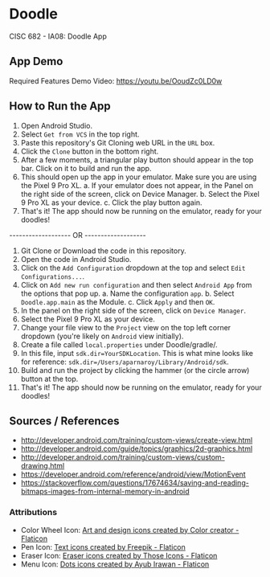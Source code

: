 # Doodle
CISC 682 - IA08: Doodle App

## App Demo
Required Features Demo Video: https://youtu.be/OoudZc0LD0w

## How to Run the App
1. Open Android Studio.
2. Select `Get from VCS` in the top right.
3. Paste this repository's Git Cloning web URL in the `URL` box.
4. Click the `Clone` button in the bottom right.
5. After a few moments, a triangular play button should appear in the top bar. Click on it to build and run the app.
6. This should open up the app in your emulator. Make sure you are using the Pixel 9 Pro XL.
   a. If your emulator does not appear, in the Panel on the right side of the screen, click on Device Manager.
   b. Select the Pixel 9 Pro XL as your device.
   c. Click the play button again.
7. That's it! The app should now be running on the emulator, ready for your doodles!

------------------- OR -------------------

1. Git Clone or Download the code in this repository.
2. Open the code in Android Studio.
3. Click on the `Add Configuration` dropdown at the top and select `Edit Configurations...`.
4. Click on `Add new run configuration` and then select `Android App` from the options that pop up.
   a. Name the configuration `app`.
   b. Select `Doodle.app.main` as the Module.
   c. Click `Apply` and then `OK`.
5. In the panel on the right side of the screen, click on `Device Manager`.
6. Select the Pixel 9 Pro XL as your device.
7. Change your file view to the `Project` view on the top left corner dropdown (you're likely on `Android` view initially).
8. Create a file called `local.properties` under Doodle/gradle/.
9. In this file, input `sdk.dir=YourSDKLocation`. This is what mine looks like for reference: `sdk.dir=/Users/aparnaroy/Library/Android/sdk`.
10. Build and run the project by clicking the hammer (or the circle arrow) button at the top.
11. That's it! The app should now be running on the emulator, ready for your doodles!

## Sources / References
- http://developer.android.com/training/custom-views/create-view.html
- http://developer.android.com/guide/topics/graphics/2d-graphics.html
- http://developer.android.com/training/custom-views/custom-drawing.html
- https://developer.android.com/reference/android/view/MotionEvent
- https://stackoverflow.com/questions/17674634/saving-and-reading-bitmaps-images-from-internal-memory-in-android

### Attributions
- Color Wheel Icon: <a href="https://www.flaticon.com/free-icons/art-and-design" title="art and design icons">Art and design icons created by Color creator - Flaticon</a>
- Pen Icon: <a href="https://www.flaticon.com/free-icons/text" title="text icons">Text icons created by Freepik - Flaticon</a>
- Eraser Icon: <a href="https://www.flaticon.com/free-icons/eraser" title="eraser icons">Eraser icons created by Those Icons - Flaticon</a>
- Menu Icon: <a href="https://www.flaticon.com/free-icons/dots" title="dots icons">Dots icons created by Ayub Irawan - Flaticon</a>
